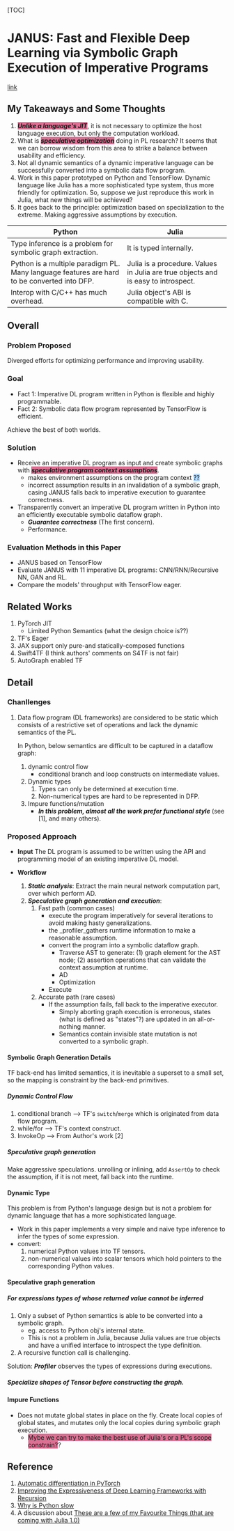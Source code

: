 [TOC]

# JANUS: Fast and Flexible Deep Learning via Symbolic Graph Execution of Imperative Programs

[link](https://arxiv.org/pdf/1812.01329.pdf)

## My Takeaways and Some Thoughts

1. <span style="background-color:#DB7093;">_**Unlike a language's JIT**_</span>, it is not necessary to optimize the host language execution, but only the computation workload.
1. What is <span style="background-color:#DB7093;">_**speculative optimization**_</span> doing in PL research? It seems that we can borrow wisdom from this area to strike a balance between usability and efficiency.
1. Not all dynamic semantics of a dynamic imperative language can be successfully converted into a symbolic data flow program.
1. Work in this paper prototyped on Python and TensorFlow. Dynamic language like Julia has a more sophisticated type system, thus more friendly for optimization. So, suppose we just reproduce this work in Julia, what new things will be achieved?
1. It goes back to the principle: optimization based on specialization to the extreme. Making aggressive assumptions by execution.

|Python|Julia|
|--|--|
|Type inference is a problem for symbolic graph extraction.|It is typed internally.|
|Python is a multiple paradigm PL. Many language features are hard to be converted into DFP.|Julia is a procedure. Values in Julia are true objects and is easy to introspect.|
|Interop with C/C++ has much overhead.|Julia object's ABI is compatible with C.|

## Overall

### Problem Proposed

Diverged efforts for optimizing performance and improving usability.

### Goal

* Fact 1: Imperative DL program written in Python is flexible and highly programmable.
* Fact 2: Symbolic data flow program represented by TensorFlow is efficient.

Achieve the best of both worlds.

### Solution

* Receive an imperative DL program as input and create symbolic graphs with _**<span style="background-color:            #DB7093;">speculative program context assumptions</span>**_.
    * makes environment assumptions on the program context <span style="background-color:#ACD6FF;">??</span>
    * incorrect assumption results in an invalidation of a symbolic graph, casing JANUS falls back to imperative execution to guarantee correctness.
* Transparently convert an imperative DL program written in Python into an efficiently executable symbolic dataflow graph.
    * _**Guarantee correctness**_ (The first concern).
    * Performance.

### Evaluation Methods in this Paper

- JANUS based on TensorFlow
- Evaluate JANUS with 11 imperative DL programs: CNN/RNN/Recursive NN, GAN and RL.
- Compare the models' throughput with TensorFlow eager.

## Related Works

1. PyTorch JIT
    * Limited Python Semantics (what the design choice is??)
1. TF's Eager
1. JAX support only pure-and statically-composed functions
1. Swift4TF (I think authors' comments on S4TF is not fair)
1. AutoGraph enabled TF

## Detail

### Chanllenges

1. Data flow program (DL frameworks) are considered to be static which consists of a restrictive set of operations and lack the dynamic semantics of the PL.

    In Python, below semantics are difficult to be captured in a dataflow graph:
    1. dynamic control flow
        * conditional branch and loop constructs on intermediate values.
    1. Dynamic types
        1. Types can only be determined at execution time.
        1. Non-numerical types are hard to be represented in DFP.
    1. Impure functions/mutation
        * _**In this problem, almost all the work prefer functional style**_ (see [1], and many others).

### Proposed Approach

* **Input**
    The DL program is assumed to be written using the API and programming model of an existing imperative DL model.
* **Workflow**

    1. _**Static analysis**_: Extract the main neural network computation part, over which perform AD.
    1. _**Speculative graph generation and execution**_:
        1. Fast path (common cases)
            - execute the program imperatively for several iterations to avoid making hasty generalizations.
            - the _profiler_gathers runtime information to make a reasonable assumption.
            - convert the program into a symbolic dataflow graph.
                - Traverse AST to generate: (1) graph element for the AST node; (2) assertion operations that can validate the context assumption at runtime.
                - AD
                - Optimization
            - Execute
        1. Accurate path (rare cases)
            - If the assumption fails, fall back to the imperative executor.
                - Simply aborting graph execution is erroneous, states (what is defined as "states"?) are updated in an all-or-nothing manner.
                - Semantics contain invisible state mutation is not converted to a symbolic graph.

#### Symbolic Graph Generation Details

TF back-end has limited semantics, it is inevitable a superset to a small set, so the mapping is constraint by the back-end primitives.

##### Dynamic Control Flow

1. conditional branch --> TF's `switch`/`merge` which is originated from data flow program.
1. while/for --> TF's context construct.
1. InvokeOp --> From Author's work [2]

##### Speculative graph generation

Make aggressive speculations. unrolling or inlining, add `AssertOp` to check the assumption, if it is not meet, fall back into the runtime.

#### Dynamic Type

This problem is from Python's language design but is not a problem for dynamic language that has a more sophisticated language.

* Work in this paper implements a very simple and naive type inference to infer the types of some expression.
* convert:
    1. numerical Python values into TF tensors.
    1. non-numerical values into scalar tensors which hold pointers to the corresponding Python values.

#### Speculative graph generation

##### For expressions types of whose returned value cannot be inferred

1. Only a subset of Python semantics is able to be converted into a symbolic graph.
    - eg. access to Python obj's internal state.
    - This is not a problem in Julia, because Julia values are true objects and have a unified interface to introspect the type definition.
1. A recursive function call is challenging.

Solution: _**Profiler**_ observes the types of expressions during executions.

##### Specialize shapes of Tensor before constructing the graph.

#### Impure Functions

* Does not mutate global states in place on the fly. Create local copies of global states, and mutates only the local copies during symbolic graph execution.
    - <span style="background-color:#DB7093;">Mybe we can try to make the best use of Julia's or a PL's scope constrain?</span>?

## Reference

1. [Automatic differentiation in PyTorch](https://openreview.net/pdf?id=BJJsrmfCZ)
1. [Improving the Expressiveness of Deep Learning Frameworks with Recursion](https://arxiv.org/pdf/1809.00832.pdf)
1. [Why is Python slow](http://blog.kevmod.com/2016/07/why-is-python-slow/)
1. A discussion about [These are a few of my Favourite Things (that are coming with Julia 1.0)](https://news.ycombinator.com/item?id=17203825)
